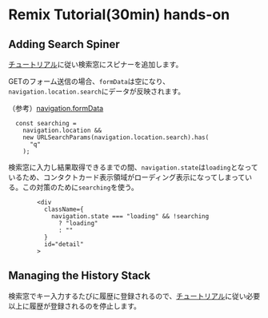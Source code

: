 # Remix Tutorial(30min) hands-on

## Adding Search Spiner

[チュートリアル](https://remix.run/docs/en/main/start/tutorial#adding-search-spinner)に従い検索窓にスピナーを追加します。

GETのフォーム送信の場合、`formData`は空になり、`navigation.location.search`にデータが反映されます。

（参考）[navigation.formData](https://remix.run/docs/en/main/hooks/use-navigation#navigationformdata)

```
  const searching =
    navigation.location &&
    new URLSearchParams(navigation.location.search).has(
      "q"
    );
```

検索窓に入力し結果取得できるまでの間、`navigation.state`は`loading`となっているため、コンタクトカード表示領域がローディング表示になってしまっている。この対策のために`searching`を使う。

```
        <div
          className={
            navigation.state === "loading" && !searching
              ? "loading"
              : ""
          }
          id="detail"
        >
```

## Managing the History Stack

検索窓でキー入力するたびに履歴に登録されるので、[チュートリアル](https://remix.run/docs/en/main/start/tutorial#managing-the-history-stack)に従い必要以上に履歴が登録されるのを停止します。


